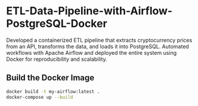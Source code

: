 # ETL-Data-Pipeline-with-Airflow-PostgreSQL-Docker
Developed a containerized ETL pipeline that extracts cryptocurrency prices from an API, transforms the data, and loads it into PostgreSQL. Automated workflows with Apache Airflow and deployed the entire system using Docker for reproducibility and scalability.

## Build the Docker Image
```bash
docker build -t my-airflow:latest .
docker-compose up --build
